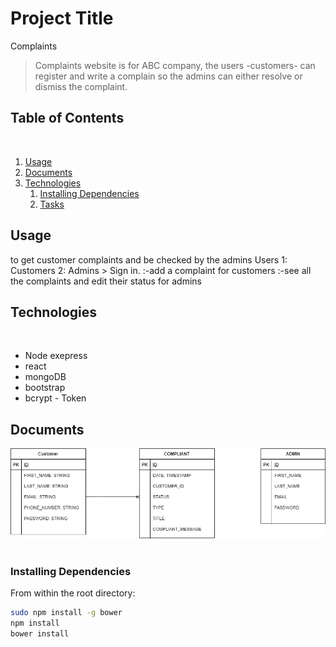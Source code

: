 # Project Title

Complaints
​

> Complaints website is for ABC company, the users -customers- can register and write a complain so the admins can either resolve or dismiss the complaint.
> ​

## Table of Contents

​

1. [Usage](#Usage)
1. [Documents](#documents)
1. [Technologies](#technologies)
   1. [Installing Dependencies](#installing-dependencies)
   1. [Tasks](#tasks)
      ​

## Usage

to get customer complaints and be checked by the admins
Users 1: Customers
2: Admins > Sign in.
:-add a complaint for customers
:-see all the complaints and edit their status for admins

## Technologies

​

- Node exepress
- react
- mongoDB
- bootstrap
- bcrypt - Token

## Documents

![alt text](https://github.com/abeer-rawash/pwc-complaint/blob/master/imgs/DBdiagram.png)
​

### Installing Dependencies

From within the root directory:

```sh
sudo npm install -g bower
npm install
bower install
```
